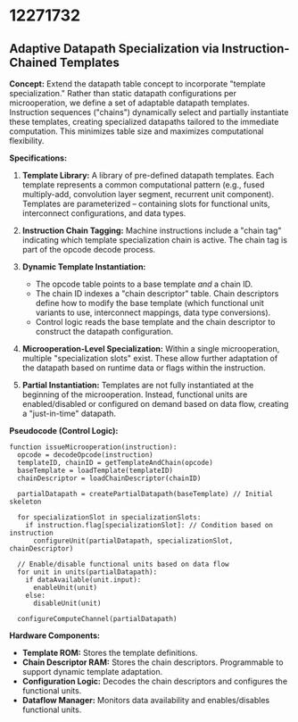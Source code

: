 # 12271732

## Adaptive Datapath Specialization via Instruction-Chained Templates

**Concept:** Extend the datapath table concept to incorporate "template specialization." Rather than static datapath configurations per microoperation, we define a set of adaptable datapath templates. Instruction sequences ("chains") dynamically select and partially instantiate these templates, creating specialized datapaths tailored to the immediate computation. This minimizes table size and maximizes computational flexibility.

**Specifications:**

1.  **Template Library:** A library of pre-defined datapath templates. Each template represents a common computational pattern (e.g., fused multiply-add, convolution layer segment, recurrent unit component). Templates are parameterized – containing slots for functional units, interconnect configurations, and data types.

2.  **Instruction Chain Tagging:** Machine instructions include a "chain tag" indicating which template specialization chain is active. The chain tag is part of the opcode decode process.

3.  **Dynamic Template Instantiation:**

    *   The opcode table points to a base template *and* a chain ID.
    *   The chain ID indexes a "chain descriptor" table.  Chain descriptors define how to modify the base template (which functional unit variants to use, interconnect mappings, data type conversions).
    *   Control logic reads the base template and the chain descriptor to construct the datapath configuration.

4.  **Microoperation-Level Specialization:**  Within a single microoperation, multiple "specialization slots" exist. These allow further adaptation of the datapath based on runtime data or flags within the instruction.

5.  **Partial Instantiation:**  Templates are not fully instantiated at the beginning of the microoperation. Instead, functional units are enabled/disabled or configured on demand based on data flow, creating a "just-in-time" datapath.

**Pseudocode (Control Logic):**

```
function issueMicrooperation(instruction):
  opcode = decodeOpcode(instruction)
  templateID, chainID = getTemplateAndChain(opcode)
  baseTemplate = loadTemplate(templateID)
  chainDescriptor = loadChainDescriptor(chainID)
  
  partialDatapath = createPartialDatapath(baseTemplate) // Initial skeleton

  for specializationSlot in specializationSlots:
    if instruction.flag[specializationSlot]: // Condition based on instruction
      configureUnit(partialDatapath, specializationSlot, chainDescriptor)

  // Enable/disable functional units based on data flow
  for unit in units(partialDatapath):
    if dataAvailable(unit.input):
      enableUnit(unit)
    else:
      disableUnit(unit)
      
  configureComputeChannel(partialDatapath)
```

**Hardware Components:**

*   **Template ROM:** Stores the template definitions.
*   **Chain Descriptor RAM:** Stores the chain descriptors.  Programmable to support dynamic template adaptation.
*   **Configuration Logic:** Decodes the chain descriptors and configures the functional units.
*   **Dataflow Manager:** Monitors data availability and enables/disables functional units.